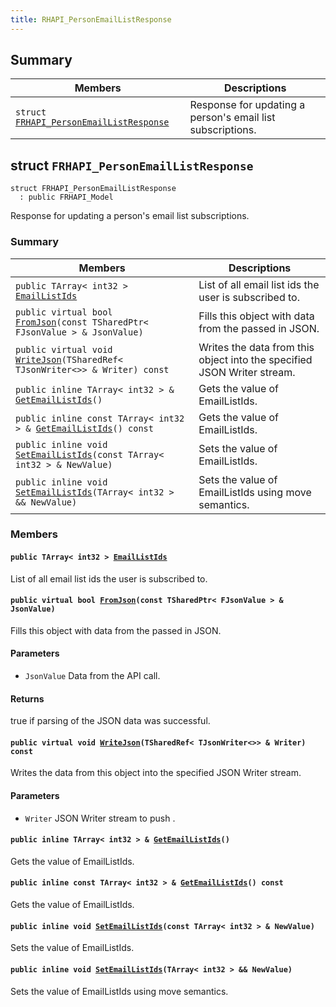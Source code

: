 ```yaml
---
title: RHAPI_PersonEmailListResponse
---
```


## Summary

 Members                        | Descriptions                                
--------------------------------|---------------------------------------------
`struct `[`FRHAPI_PersonEmailListResponse`](#structFRHAPI__PersonEmailListResponse) | Response for updating a person&#39;s email list subscriptions.

## struct `FRHAPI_PersonEmailListResponse` <a id="structFRHAPI__PersonEmailListResponse"></a>

```
struct FRHAPI_PersonEmailListResponse
  : public FRHAPI_Model
```

Response for updating a person&#39;s email list subscriptions.

### Summary

 Members                        | Descriptions                                
--------------------------------|---------------------------------------------
`public TArray< int32 > `[`EmailListIds`](#structFRHAPI__PersonEmailListResponse_1a6b053260a7b3d82a55364c10e6eeaa1d) | List of all email list ids the user is subscribed to.
`public virtual bool `[`FromJson`](#structFRHAPI__PersonEmailListResponse_1a97e00cd934aba0809dc12b4c3e746e0f)`(const TSharedPtr< FJsonValue > & JsonValue)` | Fills this object with data from the passed in JSON.
`public virtual void `[`WriteJson`](#structFRHAPI__PersonEmailListResponse_1a1d2de603a591a72d2b52c5949c3f546e)`(TSharedRef< TJsonWriter<>> & Writer) const` | Writes the data from this object into the specified JSON Writer stream.
`public inline TArray< int32 > & `[`GetEmailListIds`](#structFRHAPI__PersonEmailListResponse_1a603ce5ee32c487c52d59f7434989d029)`()` | Gets the value of EmailListIds.
`public inline const TArray< int32 > & `[`GetEmailListIds`](#structFRHAPI__PersonEmailListResponse_1a3079634ec6743a9b7b8dfb7e43fae8cd)`() const` | Gets the value of EmailListIds.
`public inline void `[`SetEmailListIds`](#structFRHAPI__PersonEmailListResponse_1a85f46c915867632837fb1b114e20b1d3)`(const TArray< int32 > & NewValue)` | Sets the value of EmailListIds.
`public inline void `[`SetEmailListIds`](#structFRHAPI__PersonEmailListResponse_1aba90168ef58f6c024238700a19d3735b)`(TArray< int32 > && NewValue)` | Sets the value of EmailListIds using move semantics.

### Members

#### `public TArray< int32 > `[`EmailListIds`](#structFRHAPI__PersonEmailListResponse_1a6b053260a7b3d82a55364c10e6eeaa1d) <a id="structFRHAPI__PersonEmailListResponse_1a6b053260a7b3d82a55364c10e6eeaa1d"></a>

List of all email list ids the user is subscribed to.

#### `public virtual bool `[`FromJson`](#structFRHAPI__PersonEmailListResponse_1a97e00cd934aba0809dc12b4c3e746e0f)`(const TSharedPtr< FJsonValue > & JsonValue)` <a id="structFRHAPI__PersonEmailListResponse_1a97e00cd934aba0809dc12b4c3e746e0f"></a>

Fills this object with data from the passed in JSON.

#### Parameters
* `JsonValue` Data from the API call.

#### Returns
true if parsing of the JSON data was successful.

#### `public virtual void `[`WriteJson`](#structFRHAPI__PersonEmailListResponse_1a1d2de603a591a72d2b52c5949c3f546e)`(TSharedRef< TJsonWriter<>> & Writer) const` <a id="structFRHAPI__PersonEmailListResponse_1a1d2de603a591a72d2b52c5949c3f546e"></a>

Writes the data from this object into the specified JSON Writer stream.

#### Parameters
* `Writer` JSON Writer stream to push .

#### `public inline TArray< int32 > & `[`GetEmailListIds`](#structFRHAPI__PersonEmailListResponse_1a603ce5ee32c487c52d59f7434989d029)`()` <a id="structFRHAPI__PersonEmailListResponse_1a603ce5ee32c487c52d59f7434989d029"></a>

Gets the value of EmailListIds.

#### `public inline const TArray< int32 > & `[`GetEmailListIds`](#structFRHAPI__PersonEmailListResponse_1a3079634ec6743a9b7b8dfb7e43fae8cd)`() const` <a id="structFRHAPI__PersonEmailListResponse_1a3079634ec6743a9b7b8dfb7e43fae8cd"></a>

Gets the value of EmailListIds.

#### `public inline void `[`SetEmailListIds`](#structFRHAPI__PersonEmailListResponse_1a85f46c915867632837fb1b114e20b1d3)`(const TArray< int32 > & NewValue)` <a id="structFRHAPI__PersonEmailListResponse_1a85f46c915867632837fb1b114e20b1d3"></a>

Sets the value of EmailListIds.

#### `public inline void `[`SetEmailListIds`](#structFRHAPI__PersonEmailListResponse_1aba90168ef58f6c024238700a19d3735b)`(TArray< int32 > && NewValue)` <a id="structFRHAPI__PersonEmailListResponse_1aba90168ef58f6c024238700a19d3735b"></a>

Sets the value of EmailListIds using move semantics.

